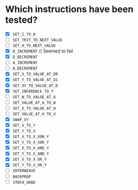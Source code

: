 # Which instructions have been tested?

- [X] `SET_I_TO_0`
- [ ] `SET_TRIT_TO_NEXT_VALUE`
- [ ] `SET_H_TO_NEXT_VALUE`
- [X] `D_INCREMENT` // Seemed to fail
- [X] `D_DECREMENT`
- [ ] `A_INCREMENT`
- [ ] `A_DECREMENT`
- [x] `SET_X_TO_VALUE_AT_D0`
- [x] `SET_Y_TO_VALUE_AT_D1`
- [x] `SET_XY_TO_VALUE_AT_D`
- [x] `SET_INFERENCE_TO_Y`
- [ ] `SET_W_TO_VALUE_AT_A`
- [ ] `SET_VALUE_AT_A_TO_W`
- [ ] `SET_X_TO_VALUE_AT_H`
- [ ] `SET_VALUE_AT_H_TO_X`
- [x] `SWAP_XY`
- [x] `SET_X_TO_Y`
- [x] `SET_Y_TO_X`
- [x] `SET_X_TO_X_XOR_Y`
- [x] `SET_Y_TO_X_XOR_Y`
- [x] `SET_X_TO_X_AND_Y`
- [x] `SET_Y_TO_X_AND_Y`
- [x] `SET_X_TO_X_OR_Y`
- [x] `SET_Y_TO_X_OR_Y`
- [ ] `INTERWEAVE`
- [ ] `BACKPROP`
- [ ] `STOCH_GRAD`

